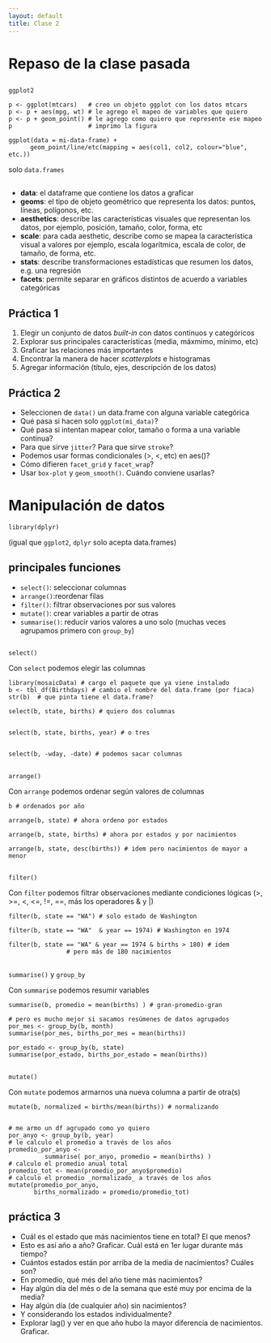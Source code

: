 ```yaml
--- 
layout: default 
title: Clase 2
--- 
```



# Repaso de la clase pasada


## 

`ggplot2`

    p <- ggplot(mtcars)   # creo un objeto ggplot con los datos mtcars
    p <- p + aes(mpg, wt) # le agrego el mapeo de variables que quiero
    p <- p + geom_point() # le agrego como quiero que represente ese mapeo
    p                     # imprimo la figura

    ggplot(data = mi-data-frame) + 
          geom_point/line/etc(mapping = aes(col1, col2, colour="blue", etc.))

<span class="underline">solo</span> `data.frames`


## 

 <ul class="smallfont">
<li><b>data</b>: el dataframe que contiene los datos a graficar</li>
<li><b>geoms</b>: el tipo de objeto geométrico que representa los datos: puntos, líneas, polígonos, etc.</li>
<li><b>aesthetics</b>: describe las características visuales que representan los datos,  por ejemplo, posición, tamaño, color, forma, etc </li>
<li><b>scale</b>: para cada aesthetic, describe como se mapea la característica visual a valores
 por ejemplo, escala logarítmica, escala de color, de tamaño, de forma, etc.</li>
<li><b>stats</b>: describe transformaciones estadísticas que resumen los datos, e.g. una regresión  </li>
<li><b>facets</b>: permite separar en gráficos distintos de acuerdo a variables categóricas</li>
 </ul>


## Práctica 1

1.  Elegir un conjunto de datos *built-in* con datos continuos y categóricos
2.  Explorar sus principales características (media, máxmimo, mínimo, etc)
3.  Graficar las relaciones más importantes
4.  Encontrar la manera de hacer *scatterplots* e histogramas
5.  Agregar información (título, ejes, descripción de los datos)


## Práctica 2

-   Seleccionen de `data()` un data.frame con alguna variable categórica
-   Qué pasa si hacen solo `ggplot(mi_data)`?
-   Qué pasa si intentan mapear color, tamaño o forma a una variable continua?
-   Para que sirve `jitter`? Para que sirve `stroke`?
-   Podemos usar formas condicionales (>, <, etc) en aes()?
-   Cómo difieren `facet_grid` y `facet_wrap`?
-   Usar `box-plot` y `geom_smooth()`. Cuándo conviene usarlas?


# Manipulación de datos

`library(dplyr)`

(igual que `ggplot2`, `dplyr` solo acepta data.frames)


## principales funciones

-   `select()`: seleccionar columnas
-   `arrange()`:reordenar filas
-   `filter()`: filtrar observaciones por sus valores
-   `mutate()`: crear variables a partir de otras
-   `summarise()`: reducir varios valores a uno solo
    (muchas veces agrupamos primero con `group_by`)


## 

`select()`

Con `select` podemos elegir las columnas

    library(mosaicData) # cargo el paquete que ya viene instalado
    b <- tbl_df(Birthdays) # cambio el nombre del data.frame (por fiaca)
    str(b)  # que pinta tiene el data.frame?
    
    select(b, state, births) # quiero dos columnas
    
    
    select(b, state, births, year) # o tres
    
    
    select(b, -wday, -date) # podemos sacar columnas


## 

`arrange()`

Con `arrange` podemos ordenar según valores de columnas

    b # ordenados por año
    
    arrange(b, state) # ahora ordeno por estados
    
    arrange(b, state, births) # ahora por estados y por nacimientos
    
    arrange(b, state, desc(births)) # idem pero nacimientos de mayor a menor


## 

`filter()`

Con `filter` podemos filtrar observaciones mediante condiciones lógicas
(>, >=, <, <=, !=, ==, más los operadores & y |)

    filter(b, state == "WA") # solo estado de Washington
    
    filter(b, state == "WA"  & year == 1974) # Washington en 1974
    
    filter(b, state == "WA" & year == 1974 & births > 180) # idem 
    				# pero más de 180 nacimientos


## 

`summarise()` y `group_by`

Con `summarise` podemos resumir variables 

    summarise(b, promedio = mean(births) ) # gran-promedio-gran
    
    # pero es mucho mejor si sacamos resúmenes de datos agrupados
    por_mes <- group_by(b, month)
    summarise(por_mes, births_por_mes = mean(births))
    
    por_estado <- group_by(b, state)
    summarise(por_estado, births_por_estado = mean(births))


## 

`mutate()`

Con `mutate` podemos armarnos una nueva columna a partir de otra(s)

    mutate(b, normalized = births/mean(births)) # normalizando
    
    
    # me armo un df agrupado como yo quiero
    por_anyo <- group_by(b, year) 
    # le calculo el promedio a través de los años
    promedio_por_anyo <-  
    		  summarise( por_anyo, promedio = mean(births) )
    # calculo el promedio anual total
    promedio_tot <- mean(promedio_por_anyo$promedio)
    # calculo el promedio _normalizado_ a través de los años
    mutate(promedio_por_anyo, 
           births_normalizado = promedio/promedio_tot)


## práctica 3

<ul class="smallfont">
  <li>Cuál es el estado que más nacimientos tiene en total? El que menos?</li>
  <li>Esto es así año a año? Graficar. Cuál está en 1er lugar durante más tiempo?</li>
  <li>Cuántos estados están por arriba de la media de nacimientos? Cuáles son?</li>
  <li>En promedio, qué més del año tiene más nacimientos?</li>
  <li>Hay algún día del més o de la semana que esté muy por encima de la media?</li>
  <li>Hay algún día (de cualquier año) sin nacimientos?</li>
  <li>Y considerando los estados individualmente?</li>
  <li>Explorar lag() y ver en que año hubo la mayor diferencia de nacimientos. Graficar.</li>
</ul>

